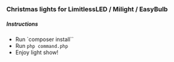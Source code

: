 ### Christmas lights for LimitlessLED / Milight / EasyBulb

##### Instructions

* Run `composer install``
* Run `php command.php`
* Enjoy light show!